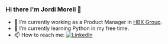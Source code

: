 ### Hi there I'm Jordi Morell 👋

- 🔭 I’m currently working as a Product Manager in [HBX Group](https://www.hbxgroup.com/).
- 🌱 I’m currently learning Python in my free time.
- 📫 How to reach me: [![LinkedIn](https://img.shields.io/badge/LinkedIn-blue?style=flat&logo=linkedin&labelColor=blue)](https://linkedin.com/in/jordimorellbosch/)

<!--
**hokus15/hokus15** is a ✨ _special_ ✨ repository because its `README.md` (this file) appears on your GitHub profile.

Here are some ideas to get you started:

- 🔭 I’m currently working on ...
- 🌱 I’m currently learning ...
- 👯 I’m looking to collaborate on ...
- 🤔 I’m looking for help with ...
- 💬 Ask me about ...
- 📫 How to reach me: ...
- 😄 Pronouns: ...
- ⚡ Fun fact: ...
-->
